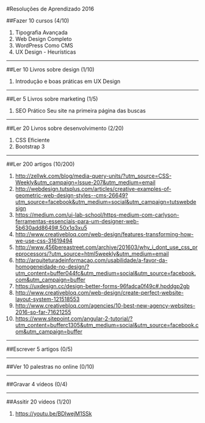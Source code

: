 #Resoluções de Aprendizado 2016

##Fazer 10 cursos (4/10)

1. Tipografia Avançada
2. Web Design Completo
3. WordPress Como CMS
4. UX Design - Heurísticas

-------------------------------------------


##Ler 10 Livros sobre design (1/10)

1. Introdução e boas práticas em UX Design

-------------------------------------------

##Ler 5 Livros sobre marketing (1/5)

1. SEO Prático Seu site na primeira página das buscas


-------------------------------------------

##Ler 20 Livros sobre desenvolvimento (2/20)

1. CSS Eficiente
2. Bootstrap 3


-------------------------------------------

##Ler 200 artigos (10/200)

1. http://zellwk.com/blog/media-query-units/?utm_source=CSS-Weekly&utm_campaign=Issue-207&utm_medium=email
2. http://webdesign.tutsplus.com/articles/creative-examples-of-geometric-web-design-styles--cms-26649?utm_source=facebook&utm_medium=social&utm_campaign=tutswebdesign
3. https://medium.com/ui-lab-school/https-medium-com-carlyson-ferramentas-essenciais-para-um-designer-web-5b630add8649#.50x1q3xu5
4. http://www.creativebloq.com/web-design/features-transforming-how-we-use-css-31619494
5. http://www.456bereastreet.com/archive/201603/why_i_dont_use_css_preprocessors/?utm_source=html5weekly&utm_medium=email
6. http://arquiteturadeinformacao.com/usabilidade/a-favor-da-homogeneidade-no-design/?utm_content=buffer044fc&utm_medium=social&utm_source=facebook.com&utm_campaign=buffer
7. https://uxdesign.cc/design-better-forms-96fadca0f49c#.hpddgp2gb
8. http://www.creativebloq.com/web-design/create-perfect-website-layout-system-121518553
9. http://www.creativebloq.com/agencies/10-best-new-agency-websites-2016-so-far-71621255
10. https://www.sitepoint.com/angular-2-tutorial/?utm_content=bufferc1305&utm_medium=social&utm_source=facebook.com&utm_campaign=buffer

-------------------------------------------    

##Escrever 5 artigos (0/5)

-------------------------------------------

##Ver 10 palestras no online (0/10)

-------------------------------------------

##Gravar 4 vídeos (0/4)


-------------------------------------------

##Assitir 20 vídeos (1/20)

1. https://youtu.be/BDIwejM1SSk
